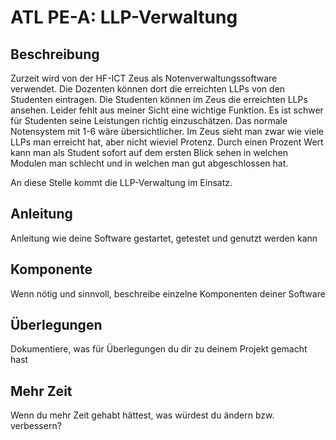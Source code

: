 # ATL PE-A: LLP-Verwaltung

## Beschreibung
Zurzeit wird von der HF-ICT Zeus als Notenverwaltungssoftware verwendet. Die Dozenten können dort die erreichten LLPs von den Studenten eintragen. Die Studenten können im Zeus die erreichten LLPs ansehen. Leider fehlt aus meiner Sicht eine wichtige Funktion. Es ist schwer für Studenten seine Leistungen richtig einzuschätzen. Das normale Notensystem mit 1-6 wäre übersichtlicher. Im Zeus sieht man zwar wie viele LLPs man erreicht hat, aber nicht wieviel Protenz. Durch einen Prozent Wert kann man als Student sofort auf dem ersten Blick sehen in welchen Modulen man schlecht und in welchen man gut abgeschlossen hat.

An diese Stelle kommt die LLP-Verwaltung im Einsatz.

## Anleitung
Anleitung wie deine Software gestartet, getestet und genutzt werden kann

## Komponente
Wenn nötig und sinnvoll, beschreibe einzelne Komponenten deiner Software

## Überlegungen
Dokumentiere, was für Überlegungen du dir zu deinem Projekt gemacht hast

## Mehr Zeit
Wenn du mehr Zeit gehabt hättest, was würdest du ändern bzw. verbessern?